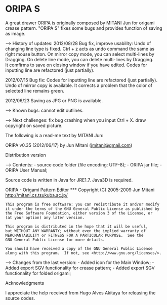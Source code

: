 ORIPA S
======

A great drawer ORIPA is originally composed by MITANI Jun for origami crease pattern.
"ORIPA S" fixes some bugs and provides function of saving as image.

--> History of updates:
2012/08/28 Bug fix, improve usability:
	Undo of changing line type is fixed.
	Ctrl + z acts as undo command the same as right mouse button.
	On mirror copy mode, you can select multi-lines by Dragging.
	On delete line mode, you can delete multi-lines by Dragging.	
	It comfirms to save on closing window if you have edited.
	Codes for inputting line are refactored (just partially).
	

2012/07/15 Bug fix:
	Codes for inputting line are refactored (just partially).
	Undo of mirror copy is available.
	It corrects a problem that the color of selected line remains green.

2012/06/23 Saving as JPG or PNG is available.


--> Known bugs:
	cannot edit outlines.
	

--> Next challenges:
	fix bug crashing when you input Ctrl + X.
	draw copyright on saved picture.


The following is a read-me text by MITANI Jun:

ORIPA v0.35 (2012/06/17) by Jun Mitani (jmitani@gmail.com)

Distribution version

--> Contents:
	- source code folder (file encoding: UTF-8);
	- ORIPA jar file;
	- ORIPA User Manual;

Source code is written in Java for JRE1.7.
Java3D is required.

ORIPA - Origami Pattern Editor 
*** Copyright (C) 2005-2009 Jun Mitani http://mitani.cs.tsukuba.ac.jp/

    This program is free software: you can redistribute it and/or modify
    it under the terms of the GNU General Public License as published by
    the Free Software Foundation, either version 3 of the License, or
    (at your option) any later version.

    This program is distributed in the hope that it will be useful,
    but WITHOUT ANY WARRANTY; without even the implied warranty of
    MERCHANTABILITY or FITNESS FOR A PARTICULAR PURPOSE.  See the
    GNU General Public License for more details.

    You should have received a copy of the GNU General Public License
    along with this program.  If not, see <http://www.gnu.org/licenses/>.



--> Changes from the last version:
	- Added icon for the Main Window;
	- Added export SGV functionality for crease pattern;
	- Added export SGV functionality for folded origami;


Acknowledgments

I appreciate the help received from Hugo Alves Akitaya for releasing the source codes.
